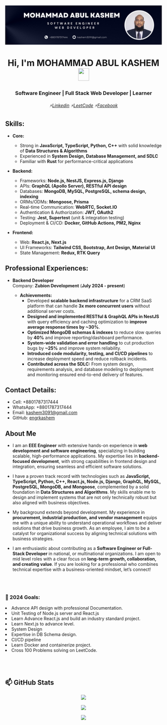![Kashem](abul_kashem.jpg)

<h1 align="center">Hi, I'm MOHAMMAD ABUL KASHEM <img src="https://media.giphy.com/media/hvRJCLFzcasrR4ia7z/giphy.gif" width="35px" height="40px" ></h1>
<h3 align="center">Software Engineer | Full Stack Web Developer | Learner</h3>
<h6 align="center">

⚡[Linkedin](https://www.linkedin.com/in/mohammad-abul-kashem/)
⚡[LeetCode](https://leetcode.com/engrkashem/)
⚡[Facebook](https://www.facebook.com/ksmbd)

</h6>

## Skills:

- **Core:**

  - Strong in **JavaScript, TypeScript, Python, C++** with solid knowledge of **Data Structures & Algorithms**
  - Experienced in **System Design, Database Management, and SDLC**
  - Familiar with **Rust** for performance-critical applications

- **Backend:**

  - Frameworks: **Node.js, NestJS, Express.js, Django**
  - APIs: **GraphQL (Apollo Server), RESTful API design**
  - Databases: **MongoDB, MySQL, PostgreSQL, schema design, indexing**
  - ORMs/ODMs: **Mongoose, Prisma**
  - Real-time Communication: **WebRTC, Socket.IO**
  - Authentication & Authorization: **JWT, OAuth2**
  - Testing: **Jest, Supertest** (unit & integration testing)
  - Deployment & CI/CD: **Docker, GitHub Actions, PM2, Nginx**

- **Frontend:**
  - Web: **React.js, Next.js**
  - UI Frameworks: **Tailwind CSS, Bootstrap, Ant Design, Material UI**
  - State Management: **Redux, RTK Query**

## Professional Experiences:

- **Backend Developer** <br/>
  Company: **Zubion Development** (**July 2024 - present**)

  - **Achievements:**
    - Developed **scalable backend infrastructure** for a CRM SaaS platform that can handle **3x more concurrent users** without additional server costs.
    - **Designed and implemented RESTful & GraphQL APIs in NestJS** with query efficiency and caching optimization to **improve average response times by ~30%**.
    - **Optimized MongoDB schemas & indexes** to reduce slow queries by **40%** and improve reporting/dashboard performance.
    - **System-wide validation and error handling** to cut production bugs by **~25%** and improve system reliability.
    - **Introduced code modularity, testing, and CI/CD pipelines** to increase deployment speed and reduce rollback incidents.
    - **Contributed across the SDLC:** From system design, requirements analysis, and database modeling to deployment and monitoring ensured end-to-end delivery of features.

## Contact Details:

- Cell: +8801787317444
- WhatsApp: +8801787317444
- Email: kashem3091@gmail.com
- GitHub: [engrkashem](https://github.com/engrkashem)

## About Me

- I am an **EEE Engineer** with extensive hands-on experience in **web development and software engineering**, specializing in building scalable, high-performance applications. My expertise lies in **backend-focused development**, with strong capabilities in frontend design and integration, ensuring seamless and efficient software solutions.

- I have a proven track record with technologies such as **JavaScript, TypeScript, Python, C++, React.js, Node.js, Django, GraphQL, MySQL, PostgreSQL, MongoDB, and Mongoose**, complemented by a solid foundation in **Data Structures and Algorithms**. My skills enable me to design and implement systems that are not only technically robust but also aligned with business objectives.

- My background extends beyond development. My experience in **procurement, industrial production, and vendor management** equips me with a unique ability to understand operational workflows and deliver solutions that drive business growth. As an employee, I aim to be a catalyst for organizational success by aligning technical solutions with business strategies.

- I am enthusiastic about contributing as a **Software Engineer or Full-Stack Developer** in national, or multinational organizations. I am open to mid level roles with a clear focus on **long-term growth, collaboration, and creating value**. If you are looking for a professional who combines technical expertise with a business-oriented mindset, let’s connect!

  <br/>
  <br/>

### 🥅 2024 Goals:

<li>Advance API design with professional Documentation.</li>
<li>Unit Testing of Node.js server and React.js</li>
<li>Learn Advance React.js and build an industry standard project.</li>
<li>Learn Next.js to advance level.</li>
<li>System Design</li>
<li>Expertise in DB Schema design.</li>
<li>CI/CD pipeline</li>
<li>Learn Docker and containerize project.</li>
<li>Cross 100 Problems solving on LeetCode.</li>

<br/>
<br/>
<br/>

## 📫 GitHub Stats

<p align="center">
  <img align="center" src="https://github-readme-stats.vercel.app/api?username=engrkashem&theme=radical&hide_border=false&include_all_commits=false&count_private=false"/>
</p>
<p align="center">
  <img align="center" src="https://github-readme-streak-stats.herokuapp.com/?user=engrkashem&theme=dark&hide_border=true"/>
</p>

<p align="center">
  <img align="center" src="https://github-readme-stats.vercel.app/api/top-langs/?username=engrkashem&theme=default&hide_border=false&include_all_commits=true&count_private=false&layout=compact"/>
</p>

<!--
**engrkashem/engrkashem** is a ✨ _special_ ✨ repository because its `README.md` (this file) appears on your GitHub profile.

Here are some ideas to get you started:

- 🔭 I’m currently working on ...
- 🌱 I’m currently learning ...
- 👯 I’m looking to collaborate on ...
- 🤔 I’m looking for help with ...
- 💬 Ask me about ...
- 📫 How to reach me: ...
- 😄 Pronouns: ...
- ⚡ Fun fact: ...
-->
